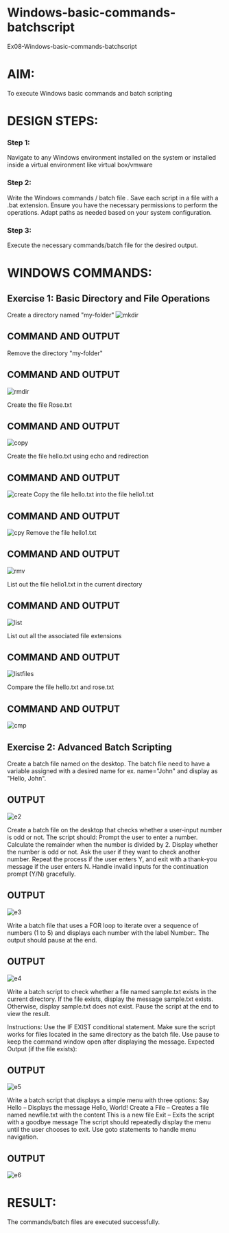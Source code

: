 # Windows-basic-commands-batchscript
Ex08-Windows-basic-commands-batchscript

# AIM:
To execute Windows basic commands and batch scripting

# DESIGN STEPS:

### Step 1:

Navigate to any Windows environment installed on the system or installed inside a virtual environment like virtual box/vmware 

### Step 2:

Write the Windows commands / batch file . Save each script in a file with a .bat extension. Ensure you have the necessary permissions to perform the operations. Adapt paths as needed based on your system configuration.
### Step 3:

Execute the necessary commands/batch file for the desired output. 




# WINDOWS COMMANDS:
## Exercise 1: Basic Directory and File Operations
Create a directory named "my-folder"
![mkdir](./img/01.png)

## COMMAND AND OUTPUT
Remove the directory "my-folder"

## COMMAND AND OUTPUT
![rmdir](./img/02.png)

Create the file Rose.txt

## COMMAND AND OUTPUT
![copy](./img/03.png)

Create the file hello.txt using echo and redirection

## COMMAND AND OUTPUT
![create](./img/04.png)
Copy the file hello.txt into the file hello1.txt

## COMMAND AND OUTPUT
![cpy](./img/05.png)
Remove the file hello1.txt

## COMMAND AND OUTPUT
![rmv](./img/06.png)

List out the file hello1.txt in the current directory

## COMMAND AND OUTPUT
![list](./img/07.png)

List out all the associated file extensions 

## COMMAND AND OUTPUT
![listfiles](./img/08.png)

Compare the file hello.txt and rose.txt

## COMMAND AND OUTPUT
![cmp](./img/09.png)
## Exercise 2: Advanced Batch Scripting
Create a batch file named on the desktop. The batch file need to have a variable assigned with a desired name for ex. name="John" and display as "Hello, John".


## OUTPUT
![e2](./img/10.png)


Create a batch file  on the desktop that checks whether a user-input number is odd or not. The script should:
Prompt the user to enter a number.
Calculate the remainder when the number is divided by 2.
Display whether the number is odd or not.
Ask the user if they want to check another number.
Repeat the process if the user enters Y, and exit with a thank-you message if the user enters N.
Handle invalid inputs for the continuation prompt (Y/N) gracefully.



## OUTPUT
![e3](./img/11.png)



Write a batch file that uses a FOR loop to iterate over a sequence of numbers (1 to 5) and displays each number with the label Number:. The output should pause at the end.




## OUTPUT
![e4](./img/12.png)



Write a batch script to check whether a file named sample.txt exists in the current directory. If the file exists, display the message sample.txt exists. Otherwise, display sample.txt does not exist. Pause the script at the end to view the result.

Instructions:
Use the IF EXIST conditional statement.
Make sure the script works for files located in the same directory as the batch file.
Use pause to keep the command window open after displaying the message.
Expected Output (if the file exists):

## OUTPUT
![e5](./img/13.png)

Write a batch script that displays a simple menu with three options:
Say Hello – Displays the message Hello, World!
Create a File – Creates a file named newfile.txt with the content This is a new file
Exit – Exits the script with a goodbye message
The script should repeatedly display the menu until the user chooses to exit. Use goto statements to handle menu navigation.


## OUTPUT
![e6](./img/14.png)


# RESULT:
The commands/batch files are executed successfully.

